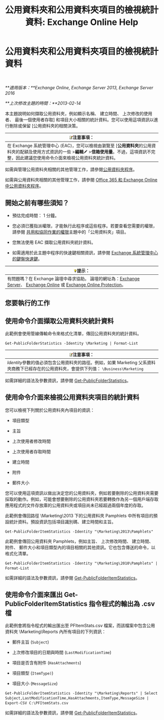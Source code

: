 ﻿---
title: '公用資料夾和公用資料夾項目的檢視統計資料: Exchange Online Help'
TOCTitle: 公用資料夾和公用資料夾項目的檢視統計資料
ms:assetid: 4e412710-9a74-4649-ab01-502e969a7eda
ms:mtpsurl: https://technet.microsoft.com/zh-tw/library/Aa997949(v=EXCHG.150)
ms:contentKeyID: 50473202
ms.date: 05/23/2018
mtps_version: v=EXCHG.150
ms.translationtype: MT
---

# 公用資料夾和公用資料夾項目的檢視統計資料

 

_**適用版本：**Exchange Online, Exchange Server 2013, Exchange Server 2016_

_**上次修改主題的時間：**2013-02-14_

本主題說明如何擷取公用資料夾，例如顯示名稱、 建立時間、 上次修改的使用者、 最後一個使用者存取\] 和項目大小相關的統計資料。您可以使用這項資訊以進行刪除或保留 \[公用資料夾的相關決策。

<table>
<thead>
<tr class="header">
<th><img src="images/Bb124558.note(EXCHG.150).gif" title="注意事項" alt="注意事項" />注意事項：</th>
</tr>
</thead>
<tbody>
<tr class="odd">
<td>在 Exchange 系統管理中心 (EAC)，您可以檢視由瀏覽至 [<strong>公用資料夾</strong>的公用資料夾的配額及使用方式資訊的一些 &gt;<strong>編輯</strong><img src="images/JJ218640.6f53ccb2-1f13-4c02-bea0-30690e6ea71d(EXCHG.150).gif" title="編輯圖示" alt="編輯圖示" /> &gt;<strong>信箱使用量</strong>。不過，這項資訊不完整，因此建議您使用命令介面來檢視公用資料夾統計資料。</td>
</tr>
</tbody>
</table>


如需與管理公用資料夾相關的其他管理工作，請參閱[公用資料夾程序](public-folder-procedures-exchange-2013-help.md)。

如需與公用資料夾相關的其他管理工作，請參閱 [Office 365 和 Exchange Online 中公用資料夾程序](https://technet.microsoft.com/zh-tw/library/jj966272\(v=exchg.150\))。

## 開始之前有哪些須知？

  - 預估完成時間： 1 分鐘。

  - 您必須已獲指派權限，才能執行此程序或這些程序。若要查看您需要的權限，請參閱 [共用和協同作業的權限](sharing-and-collaboration-permissions-exchange-2013-help.md)主題中的「公用資料夾」項目。

  - 您無法使用 EAC 擷取公用資料夾統計資料。

  - 如需適用於此主題中程序的快速鍵相關資訊，請參閱 [Exchange 系統管理中心的鍵盤快速鍵](keyboard-shortcuts-in-the-exchange-admin-center-exchange-online-protection-help.md)。

<table>
<thead>
<tr class="header">
<th><img src="images/Bb124558.tip(EXCHG.150).gif" title="提示" alt="提示" />提示：</th>
</tr>
</thead>
<tbody>
<tr class="odd">
<td>有問題嗎？在 Exchange 論壇中尋求協助。 論壇的網址為：<a href="https://go.microsoft.com/fwlink/p/?linkid=60612">Exchange Server</a>、 <a href="https://go.microsoft.com/fwlink/p/?linkid=267542">Exchange Online</a> 或 <a href="https://go.microsoft.com/fwlink/p/?linkid=285351">Exchange Online Protection</a>。</td>
</tr>
</tbody>
</table>


## 您要執行的工作

## 使用命令介面擷取公用資料夾統計資料

此範例會使用管線傳輸命令來格式化清單，傳回公用資料夾的統計資料。

    Get-PublicFolderStatistics -Identity \Marketing | Format-List

<table>
<thead>
<tr class="header">
<th><img src="images/Bb124558.note(EXCHG.150).gif" title="注意事項" alt="注意事項" />注意事項：</th>
</tr>
</thead>
<tbody>
<tr class="odd">
<td><em>Identity</em>參數的值必須包含公用資料夾的路徑。例如，如果 Marketing 父系資料夾商務下已經存在的公用資料夾，會提供下列值： <code>\Business\Marketing</code></td>
</tr>
</tbody>
</table>


如需詳細的語法及參數資訊，請參閱 [Get-PublicFolderStatistics](https://technet.microsoft.com/zh-tw/library/aa998663\(v=exchg.150\))。

## 使用命令介面來檢視公用資料夾項目的統計資料

您可以檢視下列關於公用資料夾內項目的資訊：

  - 項目類型

  - 主旨

  - 上次使用者修改時間

  - 上次使用者存取時間

  - 建立時間

  - 附件

  - 郵件大小

您可以使用這項資訊以做出決定您的公用資料夾，例如若要刪除的公用資料夾需要採取的動作。例如，可能會想要刪除的公用資料夾若要轉換作為另一個用戶端存取應用程式的文件存放庫的公用資料夾或項目尚未已經超過兩個年度的存取。

此範例會傳回路徑 \\Marketing\\2013 下的公用資料夾 Pamphlets 中所有項目的預設統計資料。預設資訊包括項目識別碼、建立時間和主旨。

    Get-PublicFolderItemStatistics -Identity "\Marketing\2013\Pamphlets"

此範例會傳回公用資料夾 Pamphlets，例如主旨、 上次修改時間、 建立時間、 附件、 郵件大小和項目類型內的項目相關的其他資訊。它也包含傳送的命令，以格式化清單。

    Get-PublicFolderItemStatistics -Identity "\Marketing\2010\Pamphlets" | Format-List

如需詳細的語法及參數資訊，請參閱 [Get-PublicFolderItemStatistics](https://technet.microsoft.com/zh-tw/library/ee332344\(v=exchg.150\))。

## 使用命令介面來匯出 Get-PublicFolderItemStatistics 指令程式的輸出為 .csv 檔

此範例會將指令程式的輸出匯出至 PFItemStats.csv 檔案，而該檔案中包含公用資料夾 \\Marketing\\Reports 內所有項目的下列資訊：

  - 郵件主旨 (`Subject`)

  - 上次修改項目的日期與時間 (`LastModificationTime`)

  - 項目是否含有附件 (`HasAttachments`)

  - 項目類型 (`ItemType)`)

  - 項目大小 (`MessageSize`)

<!-- end list -->

    Get-PublicFolderItemStatistics -Identity "\Marketing\Reports" | Select Subject,LastModificationTime,HasAttachments,ItemType,MessageSize | Export-CSV C:\PFItemStats.csv

如需詳細的語法及參數資訊，請參閱 [Get-PublicFolderItemStatistics](https://technet.microsoft.com/zh-tw/library/ee332344\(v=exchg.150\))。

